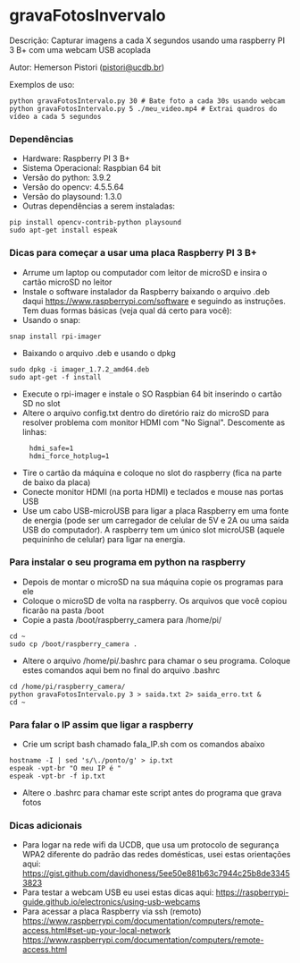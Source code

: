 # gravaFotosInvervalo

Descrição: Capturar imagens a cada X segundos usando uma raspberry PI 3 B+ com uma webcam USB acoplada

Autor: Hemerson Pistori (pistori@ucdb.br)

Exemplos de uso: 

```
python gravaFotosIntervalo.py 30 # Bate foto a cada 30s usando webcam
python gravaFotosIntervalo.py 5 ./meu_video.mp4 # Extrai quadros do vídeo a cada 5 segundos

```

### Dependências 

- Hardware: Raspberry PI 3 B+ 
- Sistema Operacional: Raspbian 64 bit
- Versão do python: 3.9.2
- Versão do opencv: 4.5.5.64
- Versão do playsound: 1.3.0
- Outras dependências a serem instaladas: 

```
pip install opencv-contrib-python playsound 
sudo apt-get install espeak
```

### Dicas para começar a usar uma placa Raspberry PI 3 B+

- Arrume um laptop ou computador com leitor de microSD e insira o cartão microSD no leitor
- Instale o software instalador da Raspberry baixando o arquivo .deb daqui https://www.raspberrypi.com/software e seguindo as instruções. Tem duas formas básicas (veja qual dá certo para você):
- Usando o snap:

```
snap install rpi-imager
```

- Baixando o arquivo .deb e usando o dpkg

```
sudo dpkg -i imager_1.7.2_amd64.deb
sudo apt-get -f install
```

- Execute o rpi-imager e instale o SO Raspbian 64 bit inserindo o cartão SD no slot
- Altere o arquivo config.txt  dentro do diretório raiz do microSD para resolver problema com  monitor HDMI com "No Signal". Descomente as linhas: 

```
     hdmi_safe=1
     hdmi_force_hotplug=1
```

   
- Tire o cartão da máquina e coloque no slot do raspberry (fica na parte de baixo da placa)
- Conecte monitor HDMI (na porta HDMI) e teclados e mouse nas portas USB
- Use um cabo USB-microUSB para ligar a placa Raspberry em uma fonte de energia (pode ser um carregador de celular de 5V e 2A ou uma saída USB do computador). A raspberry tem um único slot microUSB (aquele pequininho de celular) para ligar na energia.

### Para instalar o seu programa em python na raspberry

- Depois de montar o microSD na sua máquina copie os programas para ele
- Coloque o microSD de volta na raspberry. Os arquivos que você copiou ficarão na pasta /boot
- Copie a pasta /boot/raspberry_camera para /home/pi/

```
cd ~
sudo cp /boot/raspberry_camera . 
```

- Altere o arquivo /home/pi/.bashrc para chamar o seu programa. Coloque estes comandos aqui bem no final do arquivo .bashrc  
  
```
cd /home/pi/raspberry_camera/
python gravaFotosIntervalo.py 3 > saida.txt 2> saida_erro.txt &
cd ~  
```

### Para falar o IP assim que ligar a raspberry 

- Crie um script bash chamado fala_IP.sh com os comandos abaixo

```
hostname -I | sed 's/\./ponto/g' > ip.txt
espeak -vpt-br "O meu IP é "
espeak -vpt-br -f ip.txt
```

- Altere o .bashrc para chamar este script antes do programa que grava fotos

### Dicas adicionais
- Para logar na rede wifi da UCDB, que usa um protocolo de segurança WPA2 diferente do padrão das redes domésticas, usei estas orientações aqui: https://gist.github.com/davidhoness/5ee50e881b63c7944c25b8de33453823
- Para testar a webcam USB eu usei estas dicas aqui:
  https://raspberrypi-guide.github.io/electronics/using-usb-webcams
- Para acessar a placa Raspberry via ssh (remoto)  
  https://www.raspberrypi.com/documentation/computers/remote-access.html#set-up-your-local-network
  https://www.raspberrypi.com/documentation/computers/remote-access.html
